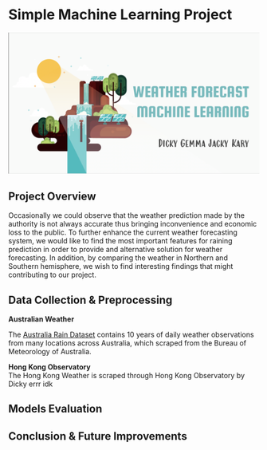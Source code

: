 # Simple Machine Learning Project
<p align="center"><img src="bg.png"</p>

## Project Overview
Occasionally we could observe that the weather prediction made by the authority is not always accurate thus bringing inconvenience and economic loss to the public. To further enhance the current weather forecasting system, we would like to find the most important features for raining prediction in order to provide and alternative solution for weather forecasting. In addition, by comparing the weather in Northern and Southern hemisphere, we wish to find interesting findings that might contributing to our project.

## Data Collection & Preprocessing

**Australian Weather**<br>

The <a href="https://www.kaggle.com/jsphyg/weather-dataset-rattle-package">Australia Rain Dataset</a> contains 10 years of daily weather observations from many locations across Australia, which scraped from the Bureau of Meteorology of Australia.

**Hong Kong Observatory**<br>
The Hong Kong Weather is scraped through Hong Kong Observatory by Dicky errr idk


## Models Evaluation 

## Conclusion & Future Improvements
